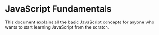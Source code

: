 JavaScript Fundamentals
=======================

This document explains all the basic JavaScript concepts for anyone who wants to start learning JavaScript from the scratch.



